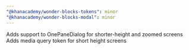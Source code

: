 ```yaml
---
"@khanacademy/wonder-blocks-tokens": minor
"@khanacademy/wonder-blocks-modal": minor
---
```


Adds support to OnePaneDialog for shorter-height and zoomed screens
Adds media query token for short height screens
